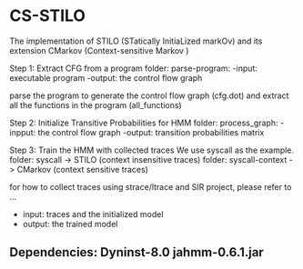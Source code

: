# CS-STILO
The implementation of STILO (STatically InitiaLized markOv) and its extension CMarkov (Context-sensitive Markov )

Step 1: Extract CFG from a program
folder: parse-program:
-input: executable program
-output: the control flow graph 

parse the program to generate the control flow graph (cfg.dot) and extract all the functions in the program (all_functions)


Step 2: Initialize Transitive Probabilities for HMM
folder: process_graph:
-inpput: the control flow graph 
-output: transition probabilities matrix   


Step 3: Train the HMM with collected traces
We use syscall as the example.
folder: syscall -> STILO (context insensitive traces)
folder: syscall-context -> CMarkov (context sensitive traces)

for how to collect traces using strace/ltrace and SIR project, please refer to 
...
 
- input: traces and the initialized model 
- output: the trained model

Dependencies:
Dyninst-8.0
jahmm-0.6.1.jar
------------
